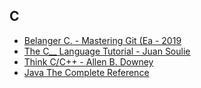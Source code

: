 ## C

+ [Belanger C. - Mastering Git (Ea - 2019](https://mega.nz/file/tlkkgYpZ#dhHmwbT6QkNIePUowzr2nhtW_ypSdi5q0N6dLUwqJpg)
+ [The C__ Language Tutorial - Juan Soulie](https://mega.nz/file/4s1gjIhL#0VlDDTav-BPApTLMHEbq0772jaCHqyNgvtRxEuWmR8A)
+ [Think C/C++ - Allen B. Downey](https://greenteapress.com/wp/think-c)
+ [Java The Complete Reference](https://gfgc.kar.nic.in/sirmv-science/GenericDocHandler/138-a2973dc6-c024-4d81-be6d-5c3344f232ce.pdf)
